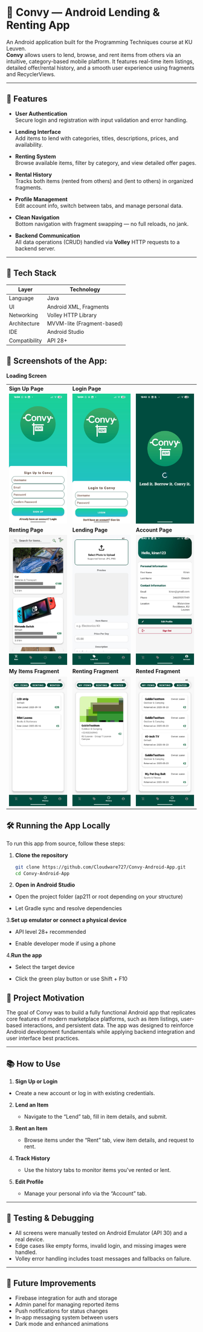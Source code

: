 # 📱 Convy — Android Lending & Renting App

An Android application built for the Programming Techniques course at KU Leuven.  
**Convy** allows users to lend, browse, and rent items from others via an intuitive, category-based mobile platform. 
It features real-time item listings, detailed offer/rental history, and a smooth user experience using fragments and RecyclerViews.

---

## 🚀 Features

- **User Authentication**  
  Secure login and registration with input validation and error handling.

- **Lending Interface**  
  Add items to lend with categories, titles, descriptions, prices, and availability.

- **Renting System**  
  Browse available items, filter by category, and view detailed offer pages.

- **Rental History**  
  Tracks both items (rented from others) and (lent to others) in organized fragments.

- **Profile Management**  
  Edit account info, switch between tabs, and manage personal data.

- **Clean Navigation**  
  Bottom navigation with fragment swapping — no full reloads, no jank.

- **Backend Communication**  
  All data operations (CRUD) handled via **Volley** HTTP requests to a backend server.

---

## 🧱 Tech Stack

| Layer        | Technology                  |
|--------------|-----------------------------|
| Language     | Java                        |
| UI           | Android XML, Fragments      |
| Networking   | Volley HTTP Library         |
| Architecture | MVVM-lite (Fragment-based)  |
| IDE          | Android Studio              |
| Compatibility| API 28+                     |

## 📸  Screenshots of the App:

<table>
  <tr>
    <td><strong>Sign Up Page</strong></td>
    <td><strong>Login Page</strong></td
    <td><strong>Loading Screen</strong></td>
  </tr>
  <tr>
    <td><img src="screenshots/signup_page.jpg" width="300"/></td>
    <td><img src="screenshots/login_page.jpg" width="300"/></td>
    <td><img src="screenshots/loading_page.jpg" width="300"/></td>
  </tr>
  <tr>
    <td><strong>Renting Page</strong></td>
    <td><strong>Lending Page</strong></td>
    <td><strong>Account Page</strong></td>
  </tr>
  <tr>
    <td><img src="screenshots/rent_page.jpg" width="300"/></td>
    <td><img src="screenshots/lending_page.jpg" width="300"/></td>
    <td><img src="screenshots/account_page.jpg" width="300"/></td>
  </tr>
  <tr>
    <td><strong>My Items Fragment</strong></td>
    <td><strong>Renting Fragment</strong></td>
    <td><strong>Rented Fragment</strong></td>
  </tr>
  <tr>
    <td><img src="screenshots/my_items_fragment.jpg" width="300"/></td>
    <td><img src="screenshots/renting_fragment.jpg" width="300"/></td>
    <td><img src="screenshots/rented_fragment.jpg" width="300"/></td>
  </tr>
</table>


## 🛠️ Running the App Locally

To run this app from source, follow these steps:

1. **Clone the repository**
   ```bash
   git clone https://github.com/Cloudware727/Convy-Android-App.git
   cd Convy-Android-App
2. **Open in Android Studio**
   
  - Open the project folder (ap211 or root depending on your structure)
   
  - Let Gradle sync and resolve dependencies
   
3.**Set up emulator or connect a physical device**

  - API level 28+ recommended
  
  - Enable developer mode if using a phone

4.**Run the app**

  - Select the target device
  
  - Click the green play button or use Shift + F10

## 🧠 Project Motivation

The goal of Convy was to build a fully functional Android app that replicates core features of modern marketplace platforms, such as item listings, user-based interactions, and persistent data. The app was designed to reinforce Android development fundamentals while applying backend integration and user interface best practices.

---

## 📚 How to Use

1. **Sign Up or Login**
  - Create a new account or log in with existing credentials.

2. **Lend an Item**
   - Navigate to the “Lend” tab, fill in item details, and submit.

3. **Rent an Item**
   - Browse items under the “Rent” tab, view item details, and request to rent.

4. **Track History**
   - Use the history tabs to monitor items you've rented or lent.

5. **Edit Profile**
   - Manage your personal info via the “Account” tab.

---

## 🧪 Testing & Debugging

- All screens were manually tested on Android Emulator (API 30) and a real device.
- Edge cases like empty forms, invalid login, and missing images were handled.
- Volley error handling includes toast messages and fallbacks on failure.

---

## 🔮 Future Improvements

- Firebase integration for auth and storage
- Admin panel for managing reported items
- Push notifications for status changes
- In-app messaging system between users
- Dark mode and enhanced animations


